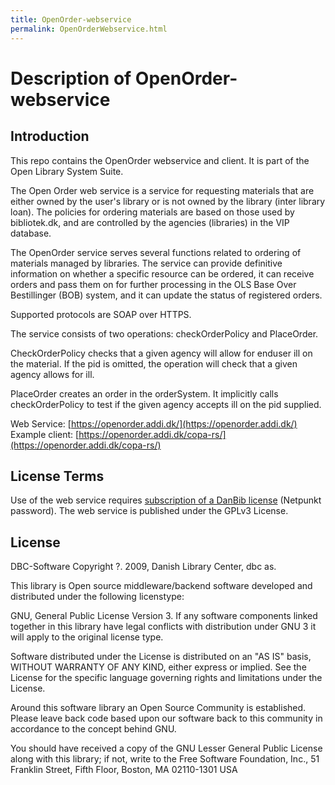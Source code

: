 ```yaml
---
title: OpenOrder-webservice
permalink: OpenOrderWebservice.html
---
```

# Description of OpenOrder-webservice

## Introduction
This repo contains the OpenOrder webservice and client. It is part of the Open Library System Suite.

The Open Order web service is a service for requesting materials that are either owned by the user's library or is not owned by the library (inter library loan). The policies for ordering materials are based on those used by bibliotek.dk, and are controlled by the agencies (libraries) in the VIP database.

The OpenOrder service serves several functions related to ordering of materials managed by libraries.
The service can provide definitive information on whether a specific resource can be ordered, it can receive orders and pass them on for further processing in the OLS Base Over Bestillinger (BOB) system, and it can update the status of registered orders.

Supported protocols are SOAP over HTTPS.

The service consists of two operations: checkOrderPolicy and PlaceOrder.

CheckOrderPolicy checks that a given agency will allow for enduser ill on the material. If the pid is omitted, the operation will check that a given agency allows for ill.

PlaceOrder creates an order in the orderSystem. It implicitly calls checkOrderPolicy to test if the given agency accepts ill on the pid supplied.

Web Service: [https://openorder.addi.dk/](https://openorder.addi.dk/) <br/>
Example client: [https://openorder.addi.dk/copa-rs/](https://openorder.addi.dk/copa-rs/)

## License Terms
Use of the web service requires [subscription of a DanBib license](http://www.dbc.dk/produkter-services/databaser_tjenester_produktoversigt/danbib) (Netpunkt password).
The web service is published under the GPLv3 License.

## License
DBC-Software Copyright ?. 2009, Danish Library Center, dbc as.

This library is Open source middleware/backend software developed and distributed under the following licenstype:

GNU, General Public License Version 3. If any software components linked together in this library have legal conflicts with distribution under GNU 3 it will apply to the original license type.

Software distributed under the License is distributed on an "AS IS" basis, WITHOUT WARRANTY OF ANY KIND, either express or implied. See the License for the specific language governing rights and limitations under the License.

Around this software library an Open Source Community is established. Please leave back code based upon our software back to this community in accordance to the concept behind GNU.

You should have received a copy of the GNU Lesser General Public License along with this library; if not, write to the Free Software Foundation, Inc., 51 Franklin Street, Fifth Floor, Boston, MA  02110-1301  USA
